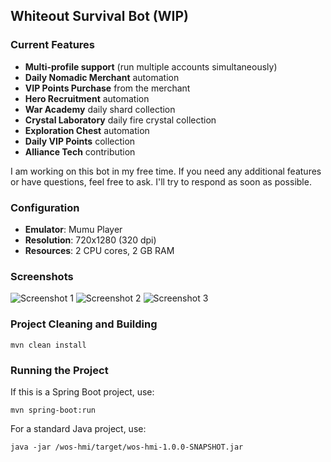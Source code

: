## Whiteout Survival Bot (WIP)

### Current Features

- **Multi-profile support** (run multiple accounts simultaneously)
- **Daily Nomadic Merchant** automation
- **VIP Points Purchase** from the merchant
- **Hero Recruitment** automation
- **War Academy** daily shard collection
- **Crystal Laboratory** daily fire crystal collection
- **Exploration Chest** automation
- **Daily VIP Points** collection
- **Alliance Tech** contribution

I am working on this bot in my free time. If you need any additional features or have questions, feel free to ask. I'll try to respond as soon as possible.

### Configuration

- **Emulator**: Mumu Player
- **Resolution**: 720x1280 (320 dpi)
- **Resources**: 2 CPU cores, 2 GB RAM

### Screenshots

![Screenshot 1](https://raw.githubusercontent.com/camoloqlo/wosbot/refs/heads/master/images/picture1.png)
![Screenshot 2](https://raw.githubusercontent.com/camoloqlo/wosbot/refs/heads/master/images/picture2.png)
![Screenshot 3](https://raw.githubusercontent.com/camoloqlo/wosbot/refs/heads/master/images/picture3.png)

### Project Cleaning and Building

```
mvn clean install
```

### Running the Project

If this is a Spring Boot project, use:

```
mvn spring-boot:run
```

For a standard Java project, use:

```
java -jar /wos-hmi/target/wos-hmi-1.0.0-SNAPSHOT.jar
```
